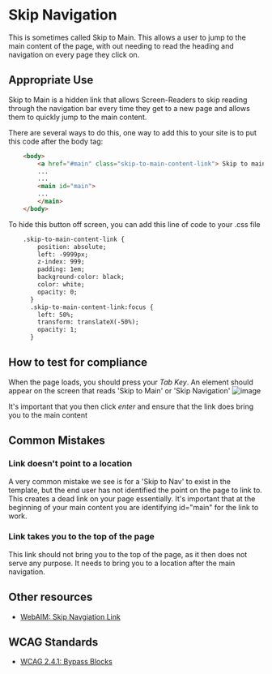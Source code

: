 # Skip Navigation
This is sometimes called Skip to Main. This allows a user to jump to the main content of the page, with out needing to read the heading and navigation on every page they click on. 

## Appropriate Use
Skip to Main is a hidden link that allows Screen-Readers to skip reading through the navigation bar every time they get to a new page and allows them to quickly jump to the main content.

There are several ways to do this, one way to add this to your site is to put this code after the body tag:
```html
    <body>
        <a href="#main" class="skip-to-main-content-link"> Skip to main content </a>
        ...
        ...
        <main id="main">
        ...
        </main>
    </body>
```

To hide this button off screen, you can add this line of code to your .css file

```html
    .skip-to-main-content-link {
        position: absolute;
        left: -9999px;
        z-index: 999;
        padding: 1em;
        background-color: black;
        color: white;
        opacity: 0;
      }
      .skip-to-main-content-link:focus {
        left: 50%;
        transform: translateX(-50%);
        opacity: 1;
      }
```

## How to test for compliance
When the page loads, you should press your *Tab Key*. An element should appear on the screen that reads 'Skip to Main' or 'Skip Navigation'
![image](https://github.com/user-attachments/assets/4d6174ac-25ad-4891-8196-f9cd95cf6c75)

It's important that you then click *enter* and ensure that the link does bring you to the main content

## Common Mistakes
### Link doesn't point to a location
A very common mistake we see is for a 'Skip to Nav' to exist in the template, but the end user has not identified the point on the page to link to. This creates a dead link on your page essentially. It's important that at the beginning of your  main content you are identifying id="main" for the link to work.

### Link takes you to the top of the page
This link should not bring you to the top of the page, as it then does not serve any purpose. It needs to bring you to a location after the main navigation.

## Other resources 
* [WebAIM: Skip Navgiation Link](https://webaim.org/techniques/skipnav/)

## WCAG Standards
* [WCAG 2.4.1: Bypass Blocks](https://www.w3.org/WAI/WCAG21/Understanding/bypass-blocks)
